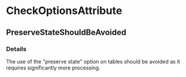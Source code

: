 ﻿---  
uid: Validator_2_17_6  
---

# CheckOptionsAttribute

## PreserveStateShouldBeAvoided

### Details

The use of the "preserve state" option on tables should be avoided as it requires sig­nificantly more processing.

